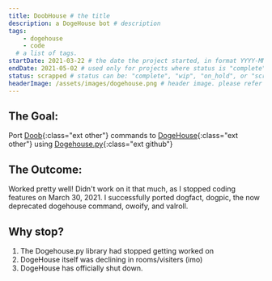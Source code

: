 ```yaml
---
title: DoobHouse # the title
description: a DogeHouse bot # description
tags:	
    - dogehouse
    - code
  # a list of tags.
startDate: 2021-03-22 # the date the project started, in format YYYY-MM-DD
endDate: 2021-05-02 # used only for projects where status is "complete" or "scrapped"
status: scrapped # status can be: "complete", "wip", "on_hold", or "scrapped"
headerImage: /assets/images/dogehouse.png # header image. please refer to image relative to site root.
---
```


## The Goal:
Port [Doob](https://doobbot.com){:class="ext other"} commands to [DogeHouse](https://dogehouse.tv){:class="ext other"} using [Dogehouse.py](https://github.com/dogegarden/dogehouse.py){:class="ext github"}

## The Outcome:
Worked pretty well! Didn't work on it that much, as I stopped coding features on March 30, 2021. I successfully ported dogfact, dogpic, the now deprecated dogehouse command, owoify, and valroll.

## Why stop?
1. The Dogehouse.py library had stopped getting worked on
2. DogeHouse itself was declining in rooms/visiters (imo)
3. DogeHouse has officially shut down.